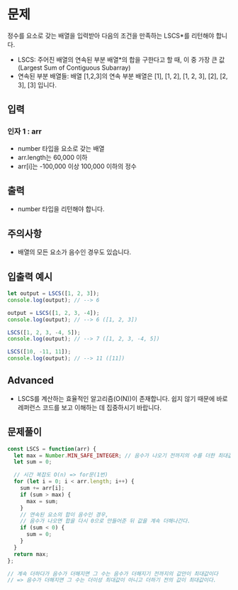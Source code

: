 # 문제
정수를 요소로 갖는 배열을 입력받아 다음의 조건을 만족하는 LSCS*를 리턴해야 합니다.

* LSCS: 주어진 배열의 연속된 부분 배열*의 합을 구한다고 할 때, 이 중 가장 큰 값(Largest Sum of Contiguous Subarray)
* 연속된 부분 배열들: 배열 [1,2,3]의 연속 부분 배열은 [1], [1, 2], [1, 2, 3], [2], [2, 3], [3] 입니다.

## 입력
### 인자 1 : arr
* number 타입을 요소로 갖는 배열
* arr.length는 60,000 이하
* arr[i]는 -100,000 이상 100,000 이하의 정수

## 출력
* number 타입을 리턴해야 합니다.

## 주의사항
* 배열의 모든 요소가 음수인 경우도 있습니다.

## 입출력 예시
```javascript
let output = LSCS([1, 2, 3]);
console.log(output); // --> 6

output = LSCS([1, 2, 3, -4]);
console.log(output); // --> 6 ([1, 2, 3])

LSCS([1, 2, 3, -4, 5]);
console.log(output); // --> 7 ([1, 2, 3, -4, 5])

LSCS([10, -11, 11]);
console.log(output); // --> 11 ([11])
```

## Advanced
* LSCS를 계산하는 효율적인 알고리즘(O(N))이 존재합니다. 쉽지 않기 때문에 바로 레퍼런스 코드를 보고 이해하는 데 집중하시기 바랍니다.

## 문제풀이
```javascript
const LSCS = function(arr) {
  let max = Number.MIN_SAFE_INTEGER; // 음수가 나오기 전까지의 수를 더한 최대값
  let sum = 0; 

  // 시간 복잡도 O(n) => for문(1번)
  for (let i = 0; i < arr.length; i++) {
    sum += arr[i];
    if (sum > max) {
      max = sum;
    }
    // 연속된 요소의 합이 음수인 경우,
    // 음수가 나오면 합을 다시 0으로 만들어준 뒤 값을 계속 더해나간다.
    if (sum < 0) {
      sum = 0;
    }
  }
  return max;
};

// 계속 더하다가 음수가 더해지면 그 수는 음수가 더해지기 전까지의 값만이 최대값이다
// => 음수가 더해지면 그 수는 더이성 최대값이 아니고 더하기 전의 값이 최대값이다.
```
